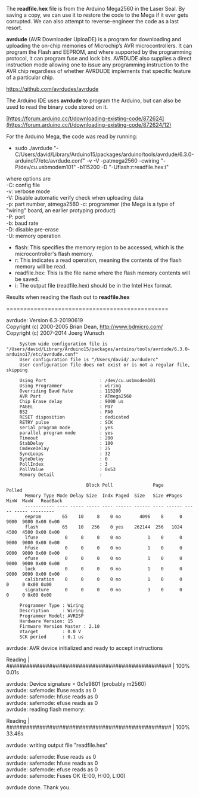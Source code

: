 The **readfile.hex** file is from the Arduino Mega2560 in the Laser Seal.
By saving a copy, we can use it to restore the code to the Mega if it ever gets corrupted.
We can also attempt to reverse-engineer the code as a last resort.

**avrdude** (AVR Downloader UploaDE) is a program for downloading and uploading the on-chip memories of Microchip’s AVR microcontrollers. It can program the Flash and EEPROM, and where supported by the programming protocol, it can program fuse and lock bits. AVRDUDE also supplies a direct instruction mode allowing one to issue any programming instruction to the AVR chip regardless of whether AVRDUDE implements that specific feature of a particular chip.

https://github.com/avrdudes/avrdude

The Arduino IDE uses **avrdude** to program the Arduino, but can also be used to read the binary code stored on it.

[https://forum.arduino.cc/t/downloading-existing-code/872624](https://forum.arduino.cc/t/downloading-existing-code/872624/12)

For the Arduino Mega, the code was read by running:

* sudo ./avrdude "-C/Users/david/Library/Arduino15/packages/arduino/tools/avrdude/6.3.0-arduino17/etc/avrdude.conf" -v -V -patmega2560 -cwiring "-P/dev/cu.usbmodem101" -b115200 -D "-Uflash:r:readfile.hex:i"

where options are  
-C: config file  
-v: verbose mode  
-V: Disable automatic verify check when uploading data  
-p: part number, atmega2560
-c: programmer (the Mega is a type of "wiring" board, an earlier protyping product)    
-P: port  
-b: baud rate  
-D: disable pre-erase  
-U: memory operation  
  
* flash: This specifies the memory region to be accessed, which is the microcontroller's flash memory.
* r: This indicates a read operation, meaning the contents of the flash memory will be read.
* readfile.hex: This is the file name where the flash memory contents will be saved.
* i: The output file (readfile.hex) should be in the Intel Hex format. 

Results when reading the flash out to **readfile.hex**

===============================================

avrdude: Version 6.3-20190619  
         Copyright (c) 2000-2005 Brian Dean, http://www.bdmicro.com/  
         Copyright (c) 2007-2014 Joerg Wunsch  

         System wide configuration file is "/Users/david/Library/Arduino15/packages/arduino/tools/avrdude/6.3.0-arduino17/etc/avrdude.conf"
         User configuration file is "/Users/david/.avrduderc"
         User configuration file does not exist or is not a regular file, skipping

         Using Port                    : /dev/cu.usbmodem101
         Using Programmer              : wiring
         Overriding Baud Rate          : 115200
         AVR Part                      : ATmega2560
         Chip Erase delay              : 9000 us
         PAGEL                         : PD7
         BS2                           : PA0
         RESET disposition             : dedicated
         RETRY pulse                   : SCK
         serial program mode           : yes
         parallel program mode         : yes
         Timeout                       : 200
         StabDelay                     : 100
         CmdexeDelay                   : 25
         SyncLoops                     : 32
         ByteDelay                     : 0
         PollIndex                     : 3
         PollValue                     : 0x53
         Memory Detail                 :

                                  Block Poll               Page                       Polled
           Memory Type Mode Delay Size  Indx Paged  Size   Size #Pages MinW  MaxW   ReadBack
           ----------- ---- ----- ----- ---- ------ ------ ---- ------ ----- ----- ---------
           eeprom        65    10     8    0 no       4096    8      0  9000  9000 0x00 0x00
           flash         65    10   256    0 yes    262144  256   1024  4500  4500 0x00 0x00
           lfuse          0     0     0    0 no          1    0      0  9000  9000 0x00 0x00
           hfuse          0     0     0    0 no          1    0      0  9000  9000 0x00 0x00
           efuse          0     0     0    0 no          1    0      0  9000  9000 0x00 0x00
           lock           0     0     0    0 no          1    0      0  9000  9000 0x00 0x00
           calibration    0     0     0    0 no          1    0      0     0     0 0x00 0x00
           signature      0     0     0    0 no          3    0      0     0     0 0x00 0x00

         Programmer Type : Wiring
         Description     : Wiring
         Programmer Model: AVRISP
         Hardware Version: 15
         Firmware Version Master : 2.10
         Vtarget         : 0.0 V
         SCK period      : 0.1 us

avrdude: AVR device initialized and ready to accept instructions

Reading | ################################################## | 100% 0.01s

avrdude: Device signature = 0x1e9801 (probably m2560)  
avrdude: safemode: lfuse reads as 0  
avrdude: safemode: hfuse reads as 0  
avrdude: safemode: efuse reads as 0  
avrdude: reading flash memory:  

Reading | ################################################## | 100% 33.46s

avrdude: writing output file "readfile.hex"

avrdude: safemode: lfuse reads as 0  
avrdude: safemode: hfuse reads as 0  
avrdude: safemode: efuse reads as 0  
avrdude: safemode: Fuses OK (E:00, H:00, L:00)  

avrdude done.  Thank you.



